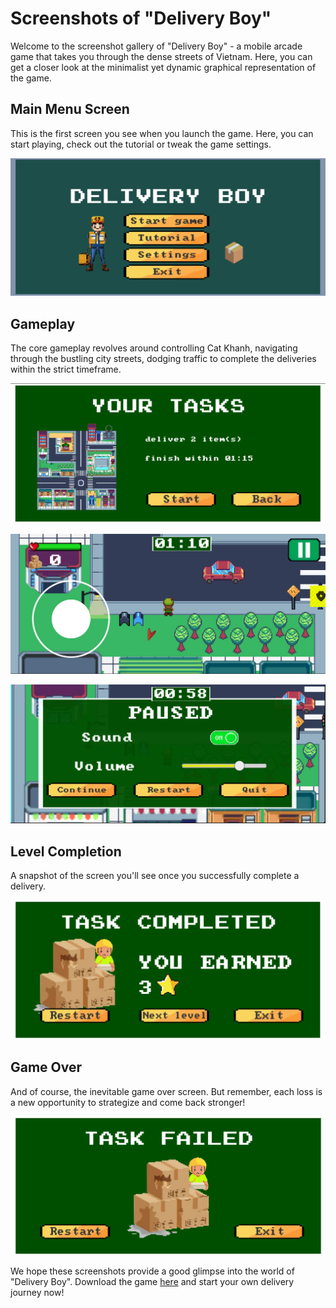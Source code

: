 # Screenshots of "Delivery Boy"

Welcome to the screenshot gallery of "Delivery Boy" - a mobile arcade game that takes you through the dense streets of Vietnam. Here, you can get a closer look at the minimalist yet dynamic graphical representation of the game.

## Main Menu Screen

This is the first screen you see when you launch the game. Here, you can start playing, check out the tutorial or tweak the game settings.

![Main Menu Screen](./images/main-screen.png)

## Gameplay

The core gameplay revolves around controlling Cat Khanh, navigating through the bustling city streets, dodging traffic to complete the deliveries within the strict timeframe.

![Gameplay Screen 1](./images/task-start.png)

![Gameplay Screen 1](./images/in-game-screen.png)

![Gameplay Screen 2](./images/in-game-screen-1.png)

## Level Completion

A snapshot of the screen you'll see once you successfully complete a delivery.

![Level Completion Screen](./images/task-completed.png)

## Game Over

And of course, the inevitable game over screen. But remember, each loss is a new opportunity to strategize and come back stronger!

![Game Over Screen](./images/task-failed.png)

We hope these screenshots provide a good glimpse into the world of "Delivery Boy". Download the game [here](https://drive.google.com/file/d/137IxJR-sbTB6c_pwvJ5bRBdKUMWrY72d/view?usp=sharing) and start your own delivery journey now!
